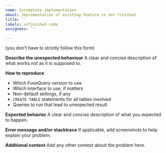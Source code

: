 ```yaml
---
name: Incomplete implementation
about: Implementation of existing feature is not finished
title: ''
labels: unfinished code
assignees: ''

---
```


(you don't have to strictly follow this form)

**Describe the unexpected behaviour**
A clear and concise description of what works not as it is supposed to.

**How to reproduce**
* Which FuseQuery version to use
* Which interface to use, if matters
* Non-default settings, if any
* `CREATE TABLE` statements for all tables involved
* Queries to run that lead to unexpected result

**Expected behavior**
A clear and concise description of what you expected to happen.

**Error message and/or stacktrace**
If applicable, add screenshots to help explain your problem.

**Additional context**
Add any other context about the problem here.
